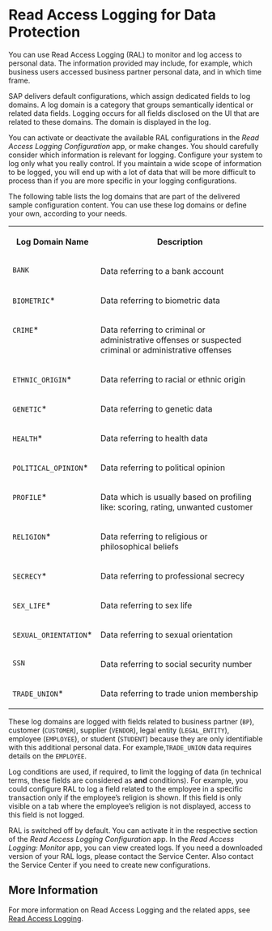 <!-- loio828ef7239d4a494e8b67bc044186bdbc -->

# Read Access Logging for Data Protection

You can use Read Access Logging \(RAL\) to monitor and log access to personal data. The information provided may include, for example, which business users accessed business partner personal data, and in which time frame.

SAP delivers default configurations, which assign dedicated fields to log domains. A log domain is a category that groups semantically identical or related data fields. Logging occurs for all fields disclosed on the UI that are related to these domains. The domain is displayed in the log.

You can activate or deactivate the available RAL configurations in the *Read Access Logging Configuration* app, or make changes. You should carefully consider which information is relevant for logging. Configure your system to log only what you really control. If you maintain a wide scope of information to be logged, you will end up with a lot of data that will be more difficult to process than if you are more specific in your logging configurations.

The following table lists the log domains that are part of the delivered sample configuration content. You can use these log domains or define your own, according to your needs.


<table>
<tr>
<th valign="top">

Log Domain Name



</th>
<th valign="top">

Description



</th>
</tr>
<tr>
<td valign="top">

 `BANK` 



</td>
<td valign="top">

Data referring to a bank account



</td>
</tr>
<tr>
<td valign="top">

 `BIOMETRIC`\*



</td>
<td valign="top">

Data referring to biometric data



</td>
</tr>
<tr>
<td valign="top">

 `CRIME`\*



</td>
<td valign="top">

Data referring to criminal or administrative offenses or suspected criminal or administrative offenses



</td>
</tr>
<tr>
<td valign="top">

 `ETHNIC_ORIGIN`\*



</td>
<td valign="top">

Data referring to racial or ethnic origin



</td>
</tr>
<tr>
<td valign="top">

 `GENETIC`\*



</td>
<td valign="top">

Data referring to genetic data



</td>
</tr>
<tr>
<td valign="top">

 `HEALTH`\*



</td>
<td valign="top">

Data referring to health data



</td>
</tr>
<tr>
<td valign="top">

 `POLITICAL_OPINION`\*



</td>
<td valign="top">

Data referring to political opinion



</td>
</tr>
<tr>
<td valign="top">

 `PROFILE`\*



</td>
<td valign="top">

Data which is usually based on profiling like: scoring, rating, unwanted customer



</td>
</tr>
<tr>
<td valign="top">

 `RELIGION`\*



</td>
<td valign="top">

Data referring to religious or philosophical beliefs



</td>
</tr>
<tr>
<td valign="top">

 `SECRECY`\*



</td>
<td valign="top">

Data referring to professional secrecy



</td>
</tr>
<tr>
<td valign="top">

 `SEX_LIFE`\*



</td>
<td valign="top">

Data referring to sex life



</td>
</tr>
<tr>
<td valign="top">

 `SEXUAL_ORIENTATION`\*



</td>
<td valign="top">

Data referring to sexual orientation



</td>
</tr>
<tr>
<td valign="top">

 `SSN` 



</td>
<td valign="top">

Data referring to social security number



</td>
</tr>
<tr>
<td valign="top">

 `TRADE_UNION`\*



</td>
<td valign="top">

Data referring to trade union membership



</td>
</tr>
</table>

These log domains are logged with fields related to business partner \(`BP`\), customer \(`CUSTOMER`\), supplier \(`VENDOR`\), legal entity \(`LEGAL_ENTITY`\), employee \(`EMPLOYEE`\), or student \(`STUDENT`\) because they are only identifiable with this additional personal data. For example,`TRADE_UNION` data requires details on the `EMPLOYEE`.

Log conditions are used, if required, to limit the logging of data \(in technical terms, these fields are considered as **and** conditions\). For example, you could configure RAL to log a field related to the employee in a specific transaction only if the employee’s religion is shown. If this field is only visible on a tab where the employee’s religion is not displayed, access to this field is not logged.

RAL is switched off by default. You can activate it in the respective section of the *Read Access Logging Configuration* app. In the *Read Access Logging: Monitor* app, you can view created logs. If you need a downloaded version of your RAL logs, please contact the Service Center. Also contact the Service Center if you need to create new configurations.



<a name="loio828ef7239d4a494e8b67bc044186bdbc__section_czf_1mh_hdb"/>

## More Information

For more information on Read Access Logging and the related apps, see [Read Access Logging](read-access-logging-5688c3a.md).

